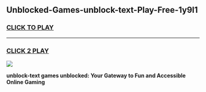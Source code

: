 
## Unblocked-Games-unblock-text-Play-Free-1y9l1
<h3>
<a href="https://premium76.site?title=unblock-text&ref=12A">CLICK TO PLAY</a></h3>
<hr>

<h3>
<a href="https://premium76.site?title=unblock-text&ref=12A">CLICK 2 PLAY</a>
  
</h3>

<a href="https://premium76.site?title=unblock-text&ref=12A"><img src="https://clearcache.store/games.png"></a>


**unblock-text games unblocked: Your Gateway to Fun and Accessible Online Gaming**

